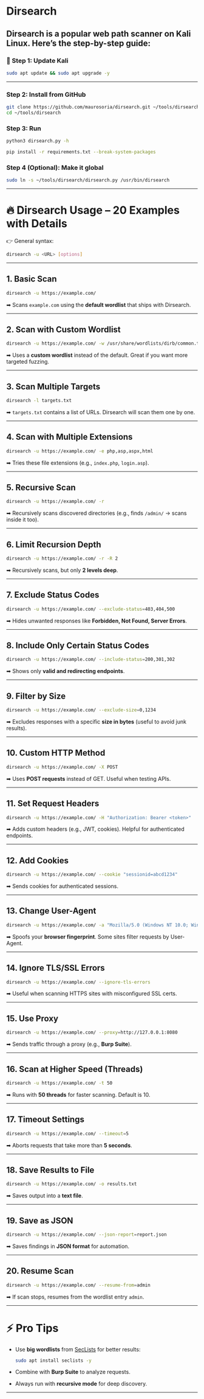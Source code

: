 # Dirsearch
Dirsearch is a popular web path scanner on Kali Linux. Here’s the step-by-step guide:
---

### 🔹 Step 1: Update Kali

```bash
sudo apt update && sudo apt upgrade -y
```

---

### Step 2: Install from GitHub

```bash
git clone https://github.com/maurosoria/dirsearch.git ~/tools/dirsearch
cd ~/tools/dirsearch
```

### Step 3: Run

```bash
python3 dirsearch.py -h
```
```bash
pip install -r requirements.txt --break-system-packages 
```
### Step 4 (Optional): Make it global

```bash
sudo ln -s ~/tools/dirsearch/dirsearch.py /usr/bin/dirsearch
```

---

# 🔥 Dirsearch Usage – 20 Examples with Details

👉 General syntax:

```bash
dirsearch -u <URL> [options]
```

---

## **1. Basic Scan**

```bash
dirsearch -u https://example.com/
```

➡ Scans `example.com` using the **default wordlist** that ships with Dirsearch.

---

## **2. Scan with Custom Wordlist**

```bash
dirsearch -u https://example.com/ -w /usr/share/wordlists/dirb/common.txt
```

➡ Uses a **custom wordlist** instead of the default. Great if you want more targeted fuzzing.

---

## **3. Scan Multiple Targets**

```bash
dirsearch -l targets.txt
```

➡ `targets.txt` contains a list of URLs. Dirsearch will scan them one by one.

---

## **4. Scan with Multiple Extensions**

```bash
dirsearch -u https://example.com/ -e php,asp,aspx,html
```

➡ Tries these file extensions (e.g., `index.php`, `login.asp`).

---

## **5. Recursive Scan**

```bash
dirsearch -u https://example.com/ -r
```

➡ Recursively scans discovered directories (e.g., finds `/admin/` → scans inside it too).

---

## **6. Limit Recursion Depth**

```bash
dirsearch -u https://example.com/ -r -R 2
```

➡ Recursively scans, but only **2 levels deep**.

---

## **7. Exclude Status Codes**

```bash
dirsearch -u https://example.com/ --exclude-status=403,404,500
```

➡ Hides unwanted responses like **Forbidden, Not Found, Server Errors**.

---

## **8. Include Only Certain Status Codes**

```bash
dirsearch -u https://example.com/ --include-status=200,301,302
```

➡ Shows only **valid and redirecting endpoints**.

---

## **9. Filter by Size**

```bash
dirsearch -u https://example.com/ --exclude-size=0,1234
```

➡ Excludes responses with a specific **size in bytes** (useful to avoid junk results).

---

## **10. Custom HTTP Method**

```bash
dirsearch -u https://example.com/ -X POST
```

➡ Uses **POST requests** instead of GET. Useful when testing APIs.

---

## **11. Set Request Headers**

```bash
dirsearch -u https://example.com/ -H "Authorization: Bearer <token>"
```

➡ Adds custom headers (e.g., JWT, cookies). Helpful for authenticated endpoints.

---

## **12. Add Cookies**

```bash
dirsearch -u https://example.com/ --cookie "sessionid=abcd1234"
```

➡ Sends cookies for authenticated sessions.

---

## **13. Change User-Agent**

```bash
dirsearch -u https://example.com/ -a "Mozilla/5.0 (Windows NT 10.0; Win64; x64)"
```

➡ Spoofs your **browser fingerprint**. Some sites filter requests by User-Agent.

---

## **14. Ignore TLS/SSL Errors**

```bash
dirsearch -u https://example.com/ --ignore-tls-errors
```

➡ Useful when scanning HTTPS sites with misconfigured SSL certs.

---

## **15. Use Proxy**

```bash
dirsearch -u https://example.com/ --proxy=http://127.0.0.1:8080
```

➡ Sends traffic through a proxy (e.g., **Burp Suite**).

---

## **16. Scan at Higher Speed (Threads)**

```bash
dirsearch -u https://example.com/ -t 50
```

➡ Runs with **50 threads** for faster scanning. Default is 10.

---

## **17. Timeout Settings**

```bash
dirsearch -u https://example.com/ --timeout=5
```

➡ Aborts requests that take more than **5 seconds**.

---

## **18. Save Results to File**

```bash
dirsearch -u https://example.com/ -o results.txt
```

➡ Saves output into a **text file**.

---

## **19. Save as JSON**

```bash
dirsearch -u https://example.com/ --json-report=report.json
```

➡ Saves findings in **JSON format** for automation.

---

## **20. Resume Scan**

```bash
dirsearch -u https://example.com/ --resume-from=admin
```

➡ If scan stops, resumes from the wordlist entry `admin`.

---

# ⚡ Pro Tips

* Use **big wordlists** from [SecLists](https://github.com/danielmiessler/SecLists) for better results:

  ```bash
  sudo apt install seclists -y
  ```
* Combine with **Burp Suite** to analyze requests.
* Always run with **recursive mode** for deep discovery.

---




